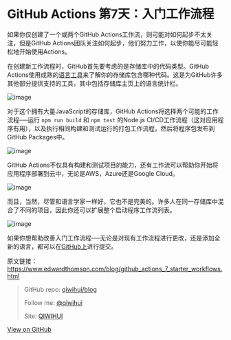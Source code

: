# GitHub Actions 第7天：入门工作流程


如果你仅创建了一个或两个GitHub Actions工作流，则可能对如何起步不太关注，但是GitHub Actions团队关注如何起步，他们努力工作，以使你能尽可能轻松地开始使用Actions。

在创建新工作流程时，GitHub首先要考虑的是存储库中的代码类型。GitHub Actions使用成熟的[语言工具](https://github.com/github/linguist)来了解你的存储库包含哪种代码。这是为GitHub许多其他部分提供支持的工具，其中包括存储库主页上的语言统计栏。
<!--more-->

![image](https://user-images.githubusercontent.com/3297411/77240850-d0269280-6c25-11ea-8b6b-759de7111087.png)

对于这个拥有大量JavaScript的存储库，GitHub Actions将选择两个可能的工作流程──运行 `npm run build` 和 `npm test` 的Node.js CI/CD工作流程（这对应用程序有用），以及执行相同构建和测试运行的打包工作流程，然后将程序包发布到GitHub Packages中。

![image](https://user-images.githubusercontent.com/3297411/77240893-3ad7ce00-6c26-11ea-8335-ce18b0802ca4.png)

GitHub Actions不仅具有构建和测试项目的能力，还有工作流可以帮助你开始将应用程序部署到云中，无论是AWS，Azure还是Google Cloud。

![image](https://user-images.githubusercontent.com/3297411/77240898-504cf800-6c26-11ea-82b1-20faf590faf6.png)

而且，当然，尽管和语言学家一样好，它也不是完美的。许多人在同一存储库中混合了不同的项目，因此你还可以扩展整个启动程序工作流列表。

![image](https://user-images.githubusercontent.com/3297411/77240908-75da0180-6c26-11ea-9612-42b3c634aeb6.png)

如果你想帮助改善入门工作流程──无论是对现有工作流程进行更改，还是添加全新的语言，都可以在[GitHub上](https://github.com/actions/starter-workflows)进行提交。

原文链接：https://www.edwardthomson.com/blog/github_actions_7_starter_workflows.html

> GitHub repo: [qiwihui/blog](https://github.com/qiwihui/blog)
>
> Follow me: [@qiwihui](https://github.com/qiwihui)
>
> Site: [QIWIHUI](https://qiwihui.com)


[View on GitHub](https://github.com/qiwihui/blog/issues/90)


